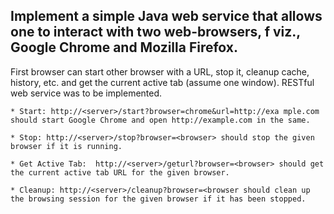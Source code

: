 ## Implement a simple Java web service that allows one to interact with two web-browsers, f viz., Google Chrome and Mozilla Firefox. 



First browser can start other browser with a URL, stop it, cleanup cache, history, etc. and get the current active tab (assume one window). RESTful web service was to be implemented.


    * Start: http://<server>/start?browser=chrome&url=http://exa mple.com should start Google Chrome and open http://example.com in the same.

    * Stop: http://<server>/stop?browser=<browser> should stop the given browser if it is running.

    * Get Active Tab:  http://<server>/geturl?browser=<browser> should get the current active tab URL for the given browser.

    * Cleanup: http://<server>/cleanup?browser=<browser should clean up the browsing session for the given browser if it has been stopped.